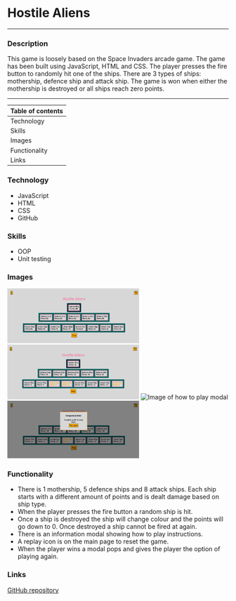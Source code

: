 # **Hostile Aliens**
***

### **Description**
This game is loosely based on the Space Invaders arcade game. The game has been built using JavaScript, HTML and CSS. The player presses the fire button to randomly hit one of the ships. There are 3 types of ships: mothership, defence ship and attack ship. The game is won when either the mothership is destroyed or all ships reach zero points.


---
| **Table of contents** |
|---|
| Technology  |
| Skills |
| Images |
| Functionality |
| Links |


### **Technology**
*   JavaScript
*   HTML
*   CSS
*   GitHub

### **Skills**
*   OOP
*   Unit testing

### **Images**
<img src="/images/home-screen-screenshot.png" alt="Image of game home page" width="300px">
<img src="/images/ships-hit-screenshot.png" alt="Image of game when ships hit" width="300px">
<img src="/how-to-play-screenshot.png" alt="Image of how to play modal" width="300px">
<img src="/images/winning-modal-screenshot.png" alt="Image of winning modal" width="300px">

### **Functionality**
* There is 1 mothership, 5 defence ships and 8 attack ships. Each ship starts with a different amount of points and is dealt damage based on ship type.
* When the player presses the fire button a random ship is hit.
* Once a ship is destroyed the ship will change colour and the points will go down to 0. Once destroyed a ship cannot be fired at again.
* There is an information modal showing how to play instructions.
* A replay icon is on the main page to reset the game.
* When the player wins a modal pops and gives the player the option of playing again. 


### **Links**
[GitHub repository](https://github.com/OBuckland/hostile-aliens "Link to GitHub")